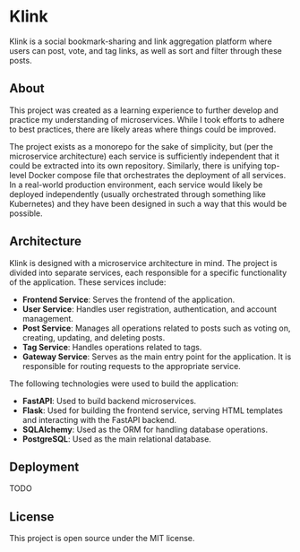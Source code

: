 # Klink

Klink is a social bookmark-sharing and link aggregation platform where users can post, vote, and tag links, as well as sort and filter through these posts.

## About    

This project was created as a learning experience to further develop and practice my understanding of microservices. While I took efforts to adhere to best practices, there are likely areas where things could be improved.

The project exists as a monorepo for the sake of simplicity, but (per the microservice architecture) each service is sufficiently independent that it could be extracted into its own repository. Similarly, there is unifying top-level Docker compose file that orchestrates the deployment of all services. In a real-world production environment, each service would likely be deployed independently (usually orchestrated through something like Kubernetes) and they have been designed in such a way that this would be possible.


## Architecture

Klink is designed with a microservice architecture in mind. The project is divided into separate services, each responsible for a specific functionality of the application. These services include:

* **Frontend Service**: Serves the frontend of the application.
* **User Service**: Handles user registration, authentication, and account management.
* **Post Service**: Manages all operations related to posts such as voting on, creating, updating, and deleting posts.
* **Tag Service**: Handles operations related to tags.
* **Gateway Service**: Serves as the main entry point for the application. It is responsible for routing requests to the appropriate service.

The following technologies were used to build the application:
* **FastAPI**: Used to build backend microservices.
* **Flask**: Used for building the frontend service, serving HTML templates and interacting with the FastAPI backend.
* **SQLAlchemy**: Used as the ORM for handling database operations.
* **PostgreSQL**: Used as the main relational database.



## Deployment

TODO


## License

This project is open source under the MIT license.
